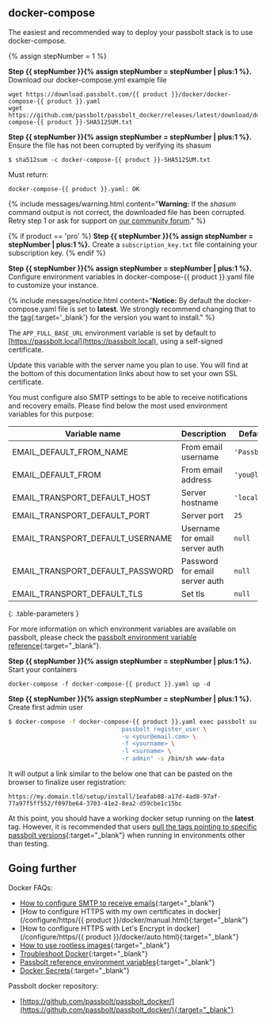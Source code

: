 
## docker-compose

The easiest and recommended way to deploy your passbolt stack is to use docker-compose.

{% assign stepNumber = 1 %}

**Step {{ stepNumber }}{% assign stepNumber = stepNumber | plus:1 %}.** Download our docker-compose.yml example file

```
wget https://download.passbolt.com/{{ product }}/docker/docker-compose-{{ product }}.yaml
wget https://github.com/passbolt/passbolt_docker/releases/latest/download/docker-compose-{{ product }}-SHA512SUM.txt
```

**Step {{ stepNumber }}{% assign stepNumber = stepNumber | plus:1 %}.** Ensure the file has not been corrupted by verifying its shasum

```
$ sha512sum -c docker-compose-{{ product }}-SHA512SUM.txt

```

Must return:

```
docker-compose-{{ product }}.yaml: OK
```

{% include messages/warning.html
    content="<b>Warning:</b> If the <i>shasum</i> command output is not correct, the downloaded file has been corrupted. Retry step 1 or ask for support on <a href='https://community.passbolt.com'>our community forum</a>."
%}

{% if product == 'pro' %}
**Step {{ stepNumber }}{% assign stepNumber = stepNumber | plus:1 %}.** Create a `subscription_key.txt` file containing your subscription key.
{% endif %}

**Step {{ stepNumber }}{% assign stepNumber = stepNumber | plus:1 %}.** Configure environment variables in docker-compose-{{ product }}.yaml file to customize your instance.

{% include messages/notice.html
    content="<b>Notice:</b> By default the docker-compose.yaml file is set to **latest**. We strongly recommend 
    changing that to the [tag](https://hub.docker.com/r/passbolt/passbolt/tags){:target='_blank'} for the version you want to install."
%}

The `APP_FULL_BASE_URL` environment variable is set by default to [https://passbolt.local](https://passbolt.local), using a self-signed certificate.

Update this variable with the server name you plan to use. You will find at the bottom of this documentation links about how to set your own SSL certificate.

You must configure also SMTP settings to be able to receive notifications and recovery emails. Please find below
the most used environment variables for this purpose:

| Variable name                    | Description                    | Default value     |
|----------------------------------|--------------------------------|-------------------|
| EMAIL_DEFAULT_FROM_NAME          | From email username            | `'Passbolt'`      |
| EMAIL_DEFAULT_FROM               | From email address             | `'you@localhost'` |
| EMAIL_TRANSPORT_DEFAULT_HOST     | Server hostname                | `'localhost'`     |
| EMAIL_TRANSPORT_DEFAULT_PORT     | Server port                    | `25`              |
| EMAIL_TRANSPORT_DEFAULT_USERNAME | Username for email server auth | `null`            |
| EMAIL_TRANSPORT_DEFAULT_PASSWORD | Password for email server auth | `null`            |
| EMAIL_TRANSPORT_DEFAULT_TLS      | Set tls                        | `null`            |
{: .table-parameters }

For more information on which environment variables are available on passbolt, please check the [passbolt environment variable reference](/configure/environment/reference.html){:target="_blank"}.

**Step {{ stepNumber }}{% assign stepNumber = stepNumber | plus:1 %}.** Start your containers

```
docker-compose -f docker-compose-{{ product }}.yaml up -d
```

**Step {{ stepNumber }}{% assign stepNumber = stepNumber | plus:1 %}.** Create first admin user

```bash
$ docker-compose -f docker-compose-{{ product }}.yaml exec passbolt su -m -c "/usr/share/php/passbolt/bin/cake \
                                passbolt register_user \
                                -u <your@email.com> \
                                -f <yourname> \
                                -l <surname> \
                                -r admin" -s /bin/sh www-data
```

It will output a link similar to the below one that can be pasted on the browser to finalize user registration:

```
https://my.domain.tld/setup/install/1eafab88-a17d-4ad8-97af-77a97f5ff552/f097be64-3703-41e2-8ea2-d59cbe1c15bc
```

At this point, you should have a working docker setup running on the **latest** tag. However, it is recommended that users [pull the tags pointing to specific passbolt versions](https://hub.docker.com/r/passbolt/passbolt/tags){:target="_blank"} when running in environments other than testing.

## Going further

Docker FAQs:

* [How to configure SMTP to receive emails](/configure/email/setup){:target="_blank"}
* [How to configure HTTPS with my own certificates in docker](/configure/https/{{ product }}/docker/manual.html){:target="_blank"}
* [How to configure HTTPS with Let's Encrypt in docker](/configure/https/{{ product }}/docker/auto.html){:target="_blank"}
* [How to use rootless images](/faq/hosting/how-to-use-rootless-images){:target="_blank"}
* [Troubleshoot Docker](/faq/hosting/troubleshoot-docker){:target="_blank"}
* [Passbolt reference environment variables](/configure/environment/reference.html){:target="_blank"}
* [Docker Secrets](/faq/hosting/docker-secrets){:target="_blank"}

Passbolt docker repository:

* [https://github.com/passbolt/passbolt_docker/](https://github.com/passbolt/passbolt_docker/){:target="_blank"}
